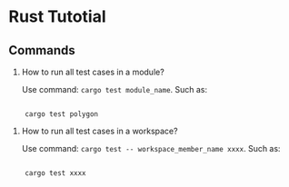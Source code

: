 # Rust Tutotial

## Commands 

1. How to run all test cases in a module?
   
    Use command: `cargo test module_name`.
    Such as: 

```

    cargo test polygon

```

1. How to run all test cases in a workspace?
   
    Use command: `cargo test -- workspace_member_name xxxx`.
    Such as:

```

    cargo test xxxx

```